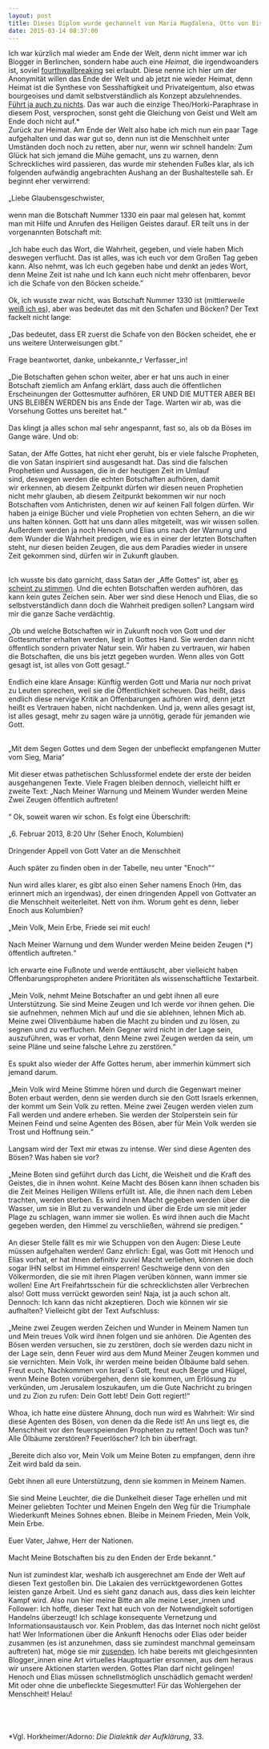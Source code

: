 ```yaml
---
layout: post
title: Dieses Diplom wurde gechannelt von Maria Magdalena, Otto von Bismarck und Baphomet
date: 2015-03-14 08:37:00
---
```


Ich war kürzlich mal wieder am Ende der Welt, denn nicht immer war ich Blogger in Berlinchen, sondern habe auch eine *Heimat*, die irgendwoanders ist, soviel [fourthwallbreaking](https://de.wikipedia.org/wiki/Vierte_Wand#Durchbrechung_der_vierten_Wand_.E2.80.93_narrative_Metalepse) sei erlaubt. Diese nenne ich hier um der Anonymität willen das Ende der Welt und ab jetzt nie wieder Heimat, denn Heimat ist die Synthese von Sesshaftigkeit und Privateigentum, also etwas bourgeoises und damit selbstverständlich als Konzept abzulehnendes. [Führt ja auch zu nichts](https://de.wikipedia.org/wiki/V%C3%B6lkisch). Das war auch die einzige Theo/Horki-Paraphrase in diesem Post, versprochen, sonst geht die Gleichung von Geist und Welt am Ende doch nicht auf.\*<br> Zurück zur Heimat. Am Ende der Welt also habe ich mich nun ein paar Tage aufgehalten und das war gut so, denn nun ist die Menschheit unter Umständen doch noch zu retten, aber nur, wenn wir schnell handeln: Zum Glück hat sich jemand die Mühe gemacht, uns zu warnen, denn Schreckliches wird passieren, das wurde mir stehenden Fußes klar, als ich folgenden aufwändig angebrachten Aushang an der Bushaltestelle sah. Er beginnt eher verwirrend:<br><br>
„Liebe Glaubensgeschwister,<br><br>
wenn man die Botschaft Nummer 1330 ein paar mal gelesen hat, kommt man mit Hilfe und Anrufen des Heiligen Geistes darauf. ER teilt uns in der vorgenannten Botschaft mit:<br><br>
„Ich habe euch das Wort, die Wahrheit, gegeben, und viele haben Mich deswegen verflucht. Das ist alles, was ich euch vor dem Großen Tag geben kann. Also nehmt, was Ich euch gegeben habe und denkt an jedes Wort, denn Meine Zeit ist nahe und Ich kann euch nicht mehr offenbaren, bevor ich die Schafe von den Böcken scheide.”<br><br>
Ok, ich wusste zwar nicht, was Botschaft Nummer 1330 ist (mittlerweile [weiß ich es](http://www.dasbuchderwahrheit.de/botschaften/2015/1330.htm)), aber was bedeutet das mit den Schafen und Böcken? Der Text fackelt nicht lange:<br><br>
„Das bedeutet, dass ER zuerst die Schafe von den Böcken scheidet, ehe er uns weitere Unterweisungen gibt.“<br><br>
Frage beantwortet, danke, unbekannte_r Verfasser_in!<br><br>
 „Die Botschaften gehen schon weiter, aber er hat uns auch in einer Botschaft ziemlich am Anfang erklärt, dass auch die öffentlichen Erscheinungen der Gottesmutter aufhören, ER UND DIE MUTTER ABER BEI UNS BLEIBEN WERDEN bis ans Ende der Tage. Warten wir ab, was die Vorsehung Gottes uns bereitet hat.“<br><br>
Das klingt ja alles schon mal sehr angespannt, fast so, als ob da Böses im Gange wäre. Und ob:<br><br>
Satan, der Affe Gottes, hat nicht eher geruht, bis er viele falsche Propheten, die von Satan inspiriert sind ausgesandt hat. Das sind die falschen Prophetien und Aussagen, die in der heutigen Zeit im Umlauf sind, deswegen werden die echten Botschaften aufhören, damit wir erkennen, ab diesem Zeitpunkt dürfen wir diesen neuen Prophetien nicht mehr glauben, ab diesem Zeitpunkt bekommen wir nur noch Botschaften vom Antichristen, denen wir auf keinen Fall folgen dürfen. Wir haben ja einige Bücher und viele Prophetien von echten Sehern, an die wir uns halten können. Gott hat uns dann alles mitgeteilt, was wir wissen sollen. Außerdem werden ja noch Henoch und Elias uns nach der Warnung und dem Wunder die Wahrheit predigen, wie es in einer der letzten Botschaften steht, nur diesen beiden Zeugen, die aus dem Paradies wieder in unsere Zeit gekommen sind, dürfen wir in Zukunft glauben.<br><br>

Ich wusste bis dato garnicht, dass Satan der „Affe Gottes“ ist, aber [es scheint zu stimmen](http://kath-zdw.ch/forum/index.php?topic=678.0). Und die echten Botschaften werden aufhören, das kann kein gutes Zeichen sein. Aber wer sind diese Henoch und Elias, die so selbstverständlich dann doch die Wahrheit predigen sollen? Langsam wird mir die ganze Sache verdächtig.<br><br>
„Ob und welche Botschaften wir in Zukunft noch von Gott und der Gottesmutter erhalten werden, liegt in Gottes Hand. Sie werden dann nicht öffentlich sondern privater Natur sein. Wir haben zu vertrauen, wir haben die Botschaften, die uns bis jetzt gegeben wurden. Wenn alles von Gott gesagt ist, ist alles von Gott gesagt.“<br><br>
Endlich eine klare Ansage: Künftig werden Gott und Maria nur noch privat zu Leuten sprechen, weil sie die Öffentlichkeit scheuen. Das heißt, dass endlich diese nervige Kritik an Offenbarungen aufhören wird, denn jetzt heißt es Vertrauen haben, nicht nachdenken. Und ja, wenn alles gesagt ist, ist alles gesagt, mehr zu sagen wäre ja unnötig, gerade für jemanden wie Gott.<br><br>

„Mit dem Segen Gottes und dem Segen der unbefleckt empfangenen Mutter vom Sieg, Maria“<br><br>
Mit dieser etwas pathetischen Schlussformel endete der erste der beiden ausgehangenen Texte. Viele Fragen bleiben dennoch, vielleicht hilft er zweite Text:
„Nach Meiner Warnung und Meinem Wunder werden Meine Zwei Zeugen öffentlich auftreten!<br><br>“
Ok, soweit waren wir schon. Es folgt eine Überschrift:<br><br>
„6. Februar 2013, 8:20 Uhr (Seher Enoch, Kolumbien)<br><br>
Dringender Appell von Gott Vater an die Menschheit<br><br>
Auch später zu finden oben in der Tabelle, neu unter "Enoch"“<br><br>
Nun wird alles klarer, es gibt also einen Seher namens Enoch (Hm, das erinnert mich an irgendwas), der einen dringenden Appell von Gottvater an die Menschheit weiterleitet. Nett von ihm. Worum geht es denn, lieber Enoch aus Kolumbien?<br><br>
„Mein Volk, Mein Erbe, Friede sei mit euch!<br><br>
Nach Meiner Warnung und dem Wunder werden Meine beiden Zeugen (\*) öffentlich auftreten.“<br><br>
Ich erwarte eine Fußnote und werde enttäuscht, aber vielleicht haben Offenbarungspropheten andere Prioritäten als wissenschaftliche Textarbeit.<br><br>
„Mein Volk, nehmt Meine Botschafter an und gebt ihnen all eure Unterstützung. Sie sind Meine Zeugen und Ich werde vor ihnen gehen. Die sie aufnehmen, nehmen Mich auf und die sie ablehnen, lehnen Mich ab. Meine zwei Olivenbäume haben die Macht zu binden und zu lösen, zu segnen und zu verfluchen. Mein Gegner wird nicht in der Lage sein, auszuführen, was er vorhat, denn Meine zwei Zeugen werden da sein, um seine Pläne und seine falsche Lehre zu zerstören.“<br><br>
Es spukt also wieder der Affe Gottes herum, aber immerhin kümmert sich jemand darum.<br><br>
„Mein Volk wird Meine Stimme hören und durch die Gegenwart meiner Boten erbaut werden, denn sie werden durch sie den Gott Israels erkennen, der kommt um Sein Volk zu retten. Meine zwei Zeugen werden vielen zum Fall werden und andere erheben. Sie werden der Stolperstein sein für Meinen Feind und seine Agenten des Bösen, aber für Mein Volk werden sie Trost und Hoffnung sein.“<br><br>
Langsam wird der Text mir etwas zu intense. Wer sind diese Agenten des Bösen? Was haben sie vor?<br><br>
„Meine Boten sind geführt durch das Licht, die Weisheit und die Kraft des Geistes, die in ihnen wohnt. Keine Macht des Bösen kann ihnen schaden bis die Zeit Meines Heiligen Willens erfüllt ist. Alle, die ihnen nach dem Leben trachten, werden sterben. Es wird ihnen Macht gegeben werden über die Wasser, um sie in Blut zu verwandeln und über die Erde um sie mit jeder Plage zu schlagen, wann immer sie wollen. Es wird ihnen auch die Macht gegeben werden, den Himmel zu verschließen, während sie predigen.“<br><br>
An dieser Stelle fällt es mir wie Schuppen von den Augen: Diese Leute müssen aufgehalten werden! Ganz ehrlich: Egal, was Gott mit Henoch und Elias vorhat, er hat ihnen definitiv zuviel Macht verliehen, können sie doch sogar IHN selbst im Himmel einsperren! Geschweige denn von den Völkermorden, die sie mit ihren Plagen verüben können, wann immer sie wollen! Eine Art Freifahrtsschein für die schrecklichsten aller Verbrechen also! Gott muss verrückt geworden sein! Naja, ist ja auch schon alt. Dennoch: Ich kann das nicht akzeptieren. Doch wie können wir sie aufhalten? Vielleicht gibt der Text Aufschluss:<br><br>
„Meine zwei Zeugen werden Zeichen und Wunder in Meinem Namen tun und Mein treues Volk wird ihnen folgen und sie anhören. Die Agenten des Bösen werden versuchen, sie zu zerstören, doch sie werden dazu nicht in der Lage sein, denn Feuer wird aus dem Mund Meiner Zeugen kommen und sie vernichten. Mein Volk, ihr werden meine beiden Ölbäume bald sehen. Freut euch, Nachkommen von Israel´s Gott, freut euch Berge und Hügel, wenn Meine Boten vorübergehen, denn sie kommen, um Erlösung zu verkünden, um Jerusalem loszukaufen, um die Gute Nachricht zu bringen und zu Zion zu rufen: Dein Gott lebt! Dein Gott regiert!“<br><br>
Whoa, ich hatte eine düstere Ahnung, doch nun wird es Wahrheit: Wir sind diese Agenten des Bösen, von denen da die Rede ist! An uns liegt es, die Menschheit vor den feuerspeienden Propheten zu retten! Doch was tun? Alle Ölbäume zerstören? Feuerlöscher? Ich bin überfragt.<br><br>
„Bereite dich also vor, Mein Volk um Meine Boten zu empfangen, denn ihre Zeit wird bald da sein.<br><br>
Gebt ihnen all eure Unterstützung, denn sie kommen in Meinem Namen.<br><br>
Sie sind Meine Leuchter, die die Dunkelheit dieser Tage erhellen und mit Meiner geliebten Tochter und Meinen Engeln den Weg für die Triumphale Wiederkunft Meines Sohnes ebnen. Bleibe in Meinem Frieden, Mein Volk, Mein Erbe.<br><br>
Euer Vater, Jahwe, Herr der Nationen.<br><br>
Macht Meine Botschaften bis zu den Enden der Erde bekannt.“<br><br>
Nun ist zumindest klar, weshalb ich ausgerechnet am Ende der Welt auf diesen Text gestoßen bin. Die Lakaien des verrücktgewordenen Gottes leisten ganze Arbeit. Und es sieht ganz danach aus, dass dies kein leichter Kampf wird. Also nun hier meine Bitte an alle meine Leser\_innen und Follower: Ich hoffe, dieser Text hat euch von der Notwendigkeit sofortigen Handelns überzeugt! Ich schlage konsequente Vernetzung und Informationsaustausch vor. Kein Problem, das das Internet noch nicht gelöst hat! Wer Informationen über die Ankunft Henochs oder Elias oder beider zusammen (es ist anzunehmen, dass sie zumindest manchmal gemeinsam auftreten) hat, möge sie mir [zusenden](mailto:korruption@gmx.de). Ich habe bereits mit gleichgesinnten Blogger\_innen eine Art virtuelles Hauptquartier ersonnen, aus dem heraus wir unsere Aktionen starten werden. Gottes Plan darf nicht gelingen! Henoch und Elias müssen schnellstmöglich unschädlich gemacht werden! Mit oder ohne die unbefleckte Siegesmutter! Für das Wohlergehen der Menschheit! Helau!<br><br><br><br><br>                 *Vgl. Horkheimer/Adorno: *Die Dialektik der Aufklärung*, 33.
